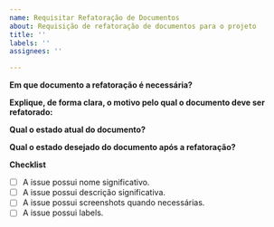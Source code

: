```yaml
---
name: Requisitar Refatoração de Documentos
about: Requisição de refatoração de documentos para o projeto
title: ''
labels: ''
assignees: ''

---
```


**Em que documento a refatoração é necessária?**
<!-- Adicione um Link para o documento cuja refatoração é necessária. Como adicionar links em Markdown: "[Nome do documento](http://LinkDoDocumento.com)" --> 

**Explique, de forma clara, o motivo pelo qual o documento deve ser refatorado:**
<!-- Descreva objetivamente o motive pelo qual o documento deve ser refatorado. -->

**Qual o estado atual do documento?**
<!-- Descreva, por exemplo, se o documento não é compreensível, ou não está completo, etc. -->

**Qual o estado desejado do documento após a refatoração?**
<!-- Descreva como deve estar e o que deve conter o documento após a refatoração -->

**Checklist**  
- [ ] A issue possui nome significativo.
- [ ] A issue possui descrição significativa.
- [ ] A issue possui screenshots quando necessárias.
- [ ] A issue possui labels.

